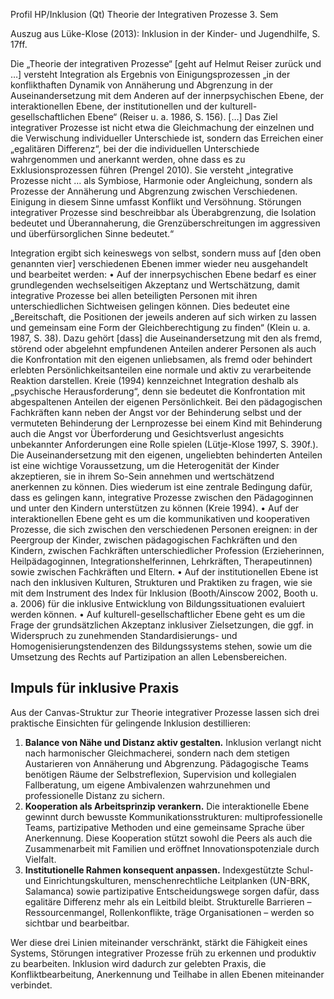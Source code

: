 Profil HP/Inklusion (Qt) Theorie der Integrativen Prozesse 3. Sem

Auszug aus Lüke-Klose (2013): Inklusion in der Kinder- und Jugendhilfe, S. 17ff.

Die „Theorie der integrativen Prozesse“ [geht auf Helmut Reiser zurück und …] versteht Integration als Ergebnis von Einigungsprozessen „in der konflikthaften Dynamik von Annäherung und Abgrenzung in der Auseinandersetzung mit dem Anderen auf der innerpsychischen Ebene, der interaktionellen Ebene, der institutionellen und der kulturell-gesellschaftlichen Ebene“ (Reiser u. a. 1986, S. 156).
[…]
Das Ziel integrativer Prozesse ist nicht etwa die Gleichmachung der einzelnen und die Verwischung individueller Unterschiede ist, sondern das Erreichen einer „egalitären Differenz“, bei der die individuellen Unterschiede wahrgenommen und anerkannt werden, ohne dass es zu Exklusionsprozessen führen (Prengel 2010). Sie versteht „integrative Prozesse nicht … als Symbiose, Harmonie oder Angleichung, sondern als Prozesse der Annäherung und Abgrenzung zwischen Verschiedenen. Einigung in diesem Sinne umfasst Konflikt und Versöhnung. Störungen integrativer Prozesse sind beschreibbar als Überabgrenzung, die Isolation bedeutet und Überannaherung, die Grenzüberschreitungen im aggressiven und überfürsorglichen Sinne bedeutet.“

Integration ergibt sich keineswegs von selbst, sondern muss auf [den oben genannten vier] verschiedenen Ebenen immer wieder neu ausgehandelt und bearbeitet werden:
	•	Auf der innerpsychischen Ebene bedarf es einer grundlegenden wechselseitigen Akzeptanz und Wertschätzung, damit integrative Prozesse bei allen beteiligten Personen mit ihren unterschiedlichen Sichtweisen gelingen können. Dies bedeutet eine „Bereitschaft, die Positionen der jeweils anderen auf sich wirken zu lassen und gemeinsam eine Form der Gleichberechtigung zu finden“ (Klein u. a. 1987, S. 38). Dazu gehört [dass] die Auseinandersetzung mit den als fremd, störend oder abgelehnt empfundenen Anteilen anderer Personen als auch die Konfrontation mit den eigenen unliebsamen, als fremd oder behindert erlebten Persönlichkeitsanteilen eine normale und aktiv zu verarbeitende Reaktion darstellen. Kreie (1994) kennzeichnet Integration deshalb als „psychische Herausforderung“, denn sie bedeutet die Konfrontation mit abgespaltenen Anteilen der eigenen Persönlichkeit. Bei den pädagogischen Fachkräften kann neben der Angst vor der Behinderung selbst und der vermuteten Behinderung der Lernprozesse bei einem Kind mit Behinderung auch die Angst vor Überforderung und Gesichtsverlust angesichts unbekannter Anforderungen eine Rolle spielen (Lütje-Klose 1997, S. 390f.). Die Auseinandersetzung mit den eigenen, ungeliebten behinderten Anteilen ist eine wichtige Voraussetzung, um die Heterogenität der Kinder akzeptieren, sie in ihrem So-Sein annehmen und wertschätzend anerkennen zu können. Dies wiederum ist eine zentrale Bedingung dafür, dass es gelingen kann, integrative Prozesse zwischen den Pädagoginnen und unter den Kindern unterstützen zu können (Kreie 1994).
	•	Auf der interaktionellen Ebene geht es um die kommunikativen und kooperativen Prozesse, die sich zwischen den verschiedenen Personen ereignen: in der Peergroup der Kinder, zwischen pädagogischen Fachkräften und den Kindern, zwischen Fachkräften unterschiedlicher Profession (Erzieherinnen, Heilpädagoginnen, Integrationshelferinnen, Lehrkräften, Therapeutinnen) sowie zwischen Fachkräften und Eltern.
	•	Auf der institutionellen Ebene ist nach den inklusiven Kulturen, Strukturen und Praktiken zu fragen, wie sie mit dem Instrument des Index für Inklusion (Booth/Ainscow 2002, Booth u. a. 2006) für die inklusive Entwicklung von Bildungssituationen evaluiert werden können.
	•	Auf kulturell-gesellschaftlicher Ebene geht es um die Frage der grundsätzlichen Akzeptanz inklusiver Zielsetzungen, die ggf. in Widerspruch zu zunehmenden Standardisierungs- und Homogenisierungstendenzen des Bildungssystems stehen, sowie um die Umsetzung des Rechts auf Partizipation an allen Lebensbereichen.

## Impuls für inklusive Praxis

Aus der Canvas-Struktur zur Theorie integrativer Prozesse lassen sich drei praktische Einsichten für gelingende Inklusion destillieren:

1. **Balance von Nähe und Distanz aktiv gestalten.** Inklusion verlangt nicht nach harmonischer Gleichmacherei, sondern nach dem stetigen Austarieren von Annäherung und Abgrenzung. Pädagogische Teams benötigen Räume der Selbstreflexion, Supervision und kollegialen Fallberatung, um eigene Ambivalenzen wahrzunehmen und professionelle Distanz zu sichern.
2. **Kooperation als Arbeitsprinzip verankern.** Die interaktionelle Ebene gewinnt durch bewusste Kommunikationsstrukturen: multiprofessionelle Teams, partizipative Methoden und eine gemeinsame Sprache über Anerkennung. Diese Kooperation stützt sowohl die Peers als auch die Zusammenarbeit mit Familien und eröffnet Innovationspotenziale durch Vielfalt.
3. **Institutionelle Rahmen konsequent anpassen.** Indexgestützte Schul- und Einrichtungskulturen, menschenrechtliche Leitplanken (UN-BRK, Salamanca) sowie partizipative Entscheidungswege sorgen dafür, dass egalitäre Differenz mehr als ein Leitbild bleibt. Strukturelle Barrieren – Ressourcenmangel, Rollenkonflikte, träge Organisationen – werden so sichtbar und bearbeitbar.

Wer diese drei Linien miteinander verschränkt, stärkt die Fähigkeit eines Systems, Störungen integrativer Prozesse früh zu erkennen und produktiv zu bearbeiten. Inklusion wird dadurch zur gelebten Praxis, die Konfliktbearbeitung, Anerkennung und Teilhabe in allen Ebenen miteinander verbindet.

